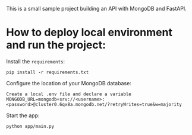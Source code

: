 This is a small sample project building an API with MongoDB and FastAPI.

# How to deploy local environment and run the project:

Install the  `requirements`:
```shell
pip install -r requirements.txt
```

Configure the location of your MongoDB database:
```shell
Create a local .env file and declare a variable MONGODB_URL=mongodb+srv://<username>:<password>@cluster0.6qx8a.mongodb.net/?retryWrites=true&w=majority
```
Start the app:
```shell
python app/main.py
```
